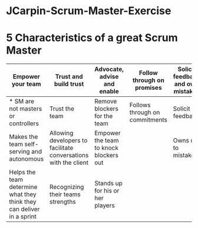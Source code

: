 # JCarpin-Scrum-Master-Exercise

# 5 Characteristics of a great Scrum Master

Empower your team | Trust and build trust | Advocate, advise and enable | Follow through on promises | Solicit feedback and own mistakes
------------------ | --------------------- | --------------------------- | --------------------------|---------------------------------
* SM are not masters or controllers | Trust the team | Remove blockers for the team | Follows through on commitments | Solicit feedback 
Makes the team self-serving and autonomous | Allowing developers to facilitate conversations with the client | Empower the team to knock blockers out | | Owns up to mistakes 
Helps the team determine what they think they can deliver in a sprint | Recognizing their teams strengths | Stands up for his or her players| | |
